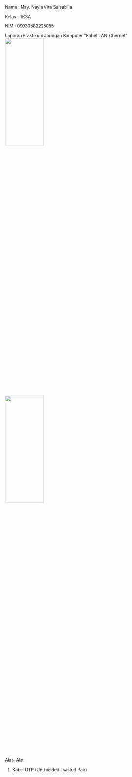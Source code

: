Nama : Msy. Nayla Vira Salsabilla

Kelas : TK3A 

NIM : 09030582226055
                                                                                                     
Laporan Praktikum Jaringan Komputer "Kabel LAN Ethernet"
<img src="https://github.com/Naylavira/Laporan-Jaringan-Komputer/assets/151722965/d63f99cd-9ff3-472a-9dcd-204e2c01fe30" width=50% height=30%>
<img src="https://github.com/Naylavira/Laporan-Jaringan-Komputer/assets/151722965/5b5da2fd-b53d-4ef6-b772-bba6e931c643" width=50% height=30%>


Alat- Alat

1. Kabel UTP (Unshielded Twisted Pair)



